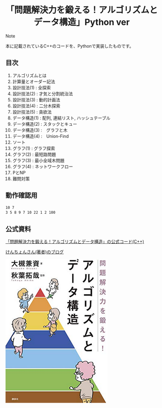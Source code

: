 <div align="center">
<h1>
    <br>
    「問題解決力を鍛える！アルゴリズムとデータ構造」Python ver
    <br>
</h1>
</div>

> [!NOTE]
> 本に記載されているC++のコードを、Pythonで実装したものです。

## 目次
1. アルゴリズムとは
1. 計算量とオーダー記法
1. 設計技法(1) : 全探索
1. 設計技法(2) : 才気と分割統治法
1. 設計技法(3) : 動的計画法
1. 設計技法(4) : 二分木探索
1. 設計技法(5) : 貪欲法
1. データ構造(1) : 配列, 連結リスト, ハッシュテーブル
1. データ構造(2) : スタックとキュー
1. データ構造(3) :　グラフと木
1. データ構造(4) :　Union-Find　
1. ソート
1. グラフ(1) : グラフ探索
1. グラフ(2) : 最短路問題
1. グラフ(3) : 最小全域木問題
1. グラフ(4) : ネットワークフロー
1. PとNP
1. 難問対策

## 動作確認用
```bash
10 7
3 5 8 9 7 10 22 1 2 100
```

## 公式資料
[「問題解決力を鍛える！アルゴリズムとデータ構造」の公式コード(C++)](https://github.com/drken1215/book_algorithm_solution/tree/bf4af1b13b6fb1f58b8a921ab319096422f064d6)

[けんちょんさん(著者)のブログ](https://drken1215.hatenablog.com/entry/2020/08/10/041137)

![book](./image/book_image.png)